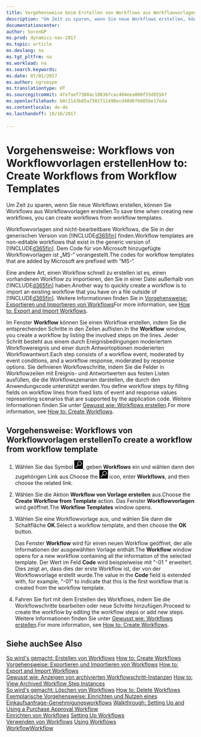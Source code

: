 ```yaml
---
title: Vorgehensweise beim Erstellen von Workflows aus Workflowvorlagen
description: "Um Zeit zu sparen, wenn Sie neue Workflows erstellen, können Sie Workflows aus Workflowvorlagen erstellen."
documentationcenter: 
author: SorenGP
ms.prod: dynamics-nav-2017
ms.topic: article
ms.devlang: na
ms.tgt_pltfrm: na
ms.workload: na
ms.search.keywords: 
ms.date: 07/01/2017
ms.author: sgroespe
ms.translationtype: HT
ms.sourcegitcommit: 4fefaef7380ac10836fcac404eea006f55d8556f
ms.openlocfilehash: b0c2143b85a7301711498ecd40d6f6685be17eda
ms.contentlocale: de-de
ms.lasthandoff: 10/16/2017

---
```

# <a name="how-to-create-workflows-from-workflow-templates"></a><span data-ttu-id="c7168-103">Vorgehensweise: Workflows von Workflowvorlagen erstellen</span><span class="sxs-lookup"><span data-stu-id="c7168-103">How to: Create Workflows from Workflow Templates</span></span>
<span data-ttu-id="c7168-104">Um Zeit zu sparen, wenn Sie neue Workflows erstellen, können Sie Workflows aus Workflowvorlagen erstellen.</span><span class="sxs-lookup"><span data-stu-id="c7168-104">To save time when creating new workflows, you can create workflows from workflow templates.</span></span>  

 <span data-ttu-id="c7168-105">Workflowvorlagen sind nicht-bearbeitbare Workflows, die Sie in der generischen Version von [!INCLUDE[d365fin](includes/d365fin_md.md)] finden.</span><span class="sxs-lookup"><span data-stu-id="c7168-105">Workflow templates are non-editable workflows that exist in the generic version of [!INCLUDE[d365fin](includes/d365fin_md.md)].</span></span> <span data-ttu-id="c7168-106">Dem Code für von Microsoft hinzugefügte Workflowvorlagen ist „MS-“ vorangestellt.</span><span class="sxs-lookup"><span data-stu-id="c7168-106">The codes for workflow templates that are added by Microsoft are prefixed with “MS-“.</span></span>  

 <span data-ttu-id="c7168-107">Eine andere Art, einen Workflow schnell zu erstellen ist es, einen vorhandenen Workflow zu importieren, den Sie in einer Datei außerhalb von [!INCLUDE[d365fin](includes/d365fin_md.md)] haben.</span><span class="sxs-lookup"><span data-stu-id="c7168-107">Another way to quickly create a workflow is to import an existing workflow that you have on a file outside of [!INCLUDE[d365fin](includes/d365fin_md.md)].</span></span> <span data-ttu-id="c7168-108">Weitere Informationen finden Sie in [Vorgehensweise: Exportieren und Importieren von Workflows](across-how-to-export-and-import-workflows.md)</span><span class="sxs-lookup"><span data-stu-id="c7168-108">For more information, see [How to: Export and Import Workflows](across-how-to-export-and-import-workflows.md).</span></span>  

<span data-ttu-id="c7168-109">Im Fenster **Workflow** können Sie einen Workflow erstellen, indem Sie die entsprechenden Schritte in den Zeilen auflisten.</span><span class="sxs-lookup"><span data-stu-id="c7168-109">In the **Workflow** window, you create a workflow by listing the involved steps on the lines.</span></span> <span data-ttu-id="c7168-110">Jeder Schritt besteht aus einem durch Ereignisbedingungen moderiertem Workflowereignis und einer durch Antwortoptionen moderierten Workflowantwort.</span><span class="sxs-lookup"><span data-stu-id="c7168-110">Each step consists of a workflow event, moderated by event conditions, and a workflow response, moderated by response options.</span></span> <span data-ttu-id="c7168-111">Sie definieren Workflowschritte, indem Sie die Felder in Workflowzeilen mit Ereignis- und Antwortwerten aus festen Listen ausfüllen, die die Workflowszenarien darstellen, die durch den Anwendungscode unterstützt werden.</span><span class="sxs-lookup"><span data-stu-id="c7168-111">You define workflow steps by filling fields on workflow lines from fixed lists of event and response values representing scenarios that are supported by the application code.</span></span> <span data-ttu-id="c7168-112">Weitere Informationen finden Sie unter [Gewusst wie: Workflows erstellen](across-how-to-create-workflows.md).</span><span class="sxs-lookup"><span data-stu-id="c7168-112">For more information, see [How to: Create Workflows](across-how-to-create-workflows.md).</span></span>  

## <a name="to-create-a-workflow-from-workflow-template"></a><span data-ttu-id="c7168-113">Vorgehensweise: Workflows von Workflowvorlagen erstellen</span><span class="sxs-lookup"><span data-stu-id="c7168-113">To create a workflow from workflow template</span></span>  
1.  <span data-ttu-id="c7168-114">Wählen Sie das Symbol ![Nach Seite oder Bericht suchen](media/ui-search/search_small.png "Symbol Nach Seite oder Bericht suchen"), geben **Workflows** ein und wählen dann den zugehörigen Link aus.</span><span class="sxs-lookup"><span data-stu-id="c7168-114">Choose the ![Search for Page or Report](media/ui-search/search_small.png "Search for Page or Report icon") icon, enter **Workflows**, and then choose the related link.</span></span>  
2.  <span data-ttu-id="c7168-115">Wählen Sie die Aktion **Workflow von Vorlage erstellen** aus.</span><span class="sxs-lookup"><span data-stu-id="c7168-115">Choose the **Create Workflow from Template** action.</span></span> <span data-ttu-id="c7168-116">Das Fenster **Workflowvorlagen** wird geöffnet.</span><span class="sxs-lookup"><span data-stu-id="c7168-116">The **Workflow Templates** window opens.</span></span>  
3.  <span data-ttu-id="c7168-117">Wählen Sie eine Workflowvorlage aus, und wählen Sie dann die Schaltfläche **OK**.</span><span class="sxs-lookup"><span data-stu-id="c7168-117">Select a workflow template, and then choose the **OK** button.</span></span>  

     <span data-ttu-id="c7168-118">Das Fenster **Workflow** wird für einen neuen Workflow geöffnet, der alle Informationen der ausgewählten Vorlage enthält.</span><span class="sxs-lookup"><span data-stu-id="c7168-118">The **Workflow** window opens for a new workflow containing all the information of the selected template.</span></span> <span data-ttu-id="c7168-119">Der Wert im Feld **Code** wird beispielweise mit "-01 " erweitert. Dies zeigt an, dass dies der erste Workflow ist, der von der Workflowvorlage erstellt wurde.</span><span class="sxs-lookup"><span data-stu-id="c7168-119">The value in the **Code** field is extended with, for example, “-01” to indicate that this is the first workflow that is created from the workflow template.</span></span>  
4.  <span data-ttu-id="c7168-120">Fahren Sie fort mit dem Erstellen des Workflows, indem Sie die Workflowschritte bearbeiten oder neue Schritte hinzufügen.</span><span class="sxs-lookup"><span data-stu-id="c7168-120">Proceed to create the workflow by editing the workflow steps or add new steps.</span></span> <span data-ttu-id="c7168-121">Weitere Informationen finden Sie unter [Gewusst wie: Workflows erstellen](across-how-to-create-workflows.md).</span><span class="sxs-lookup"><span data-stu-id="c7168-121">For more information, see [How to: Create Workflows](across-how-to-create-workflows.md).</span></span>  

## <a name="see-also"></a><span data-ttu-id="c7168-122">Siehe auch</span><span class="sxs-lookup"><span data-stu-id="c7168-122">See Also</span></span>  
 <span data-ttu-id="c7168-123">[So wird's gemacht: Erstellen von Workflows](across-how-to-create-workflows.md) </span><span class="sxs-lookup"><span data-stu-id="c7168-123">[How to: Create Workflows](across-how-to-create-workflows.md) </span></span>  
 <span data-ttu-id="c7168-124">[Vorgehensweise: Exportieren und Importieren von Workflows](across-how-to-export-and-import-workflows.md) </span><span class="sxs-lookup"><span data-stu-id="c7168-124">[How to: Export and Import Workflows](across-how-to-export-and-import-workflows.md) </span></span>  
 <span data-ttu-id="c7168-125">[Gewusst wie: Anzeigen von archivierten Workflowschritt-Instanzen](across-how-to-view-archived-workflow-step-instances.md) </span><span class="sxs-lookup"><span data-stu-id="c7168-125">[How to: View Archived Workflow Step Instances](across-how-to-view-archived-workflow-step-instances.md) </span></span>  
 <span data-ttu-id="c7168-126">[So wird's gemacht: Löschen von Workflows](across-how-to-delete-workflows.md) </span><span class="sxs-lookup"><span data-stu-id="c7168-126">[How to: Delete Workflows](across-how-to-delete-workflows.md) </span></span>  
 <span data-ttu-id="c7168-127">[Exemplarische Vorgehensweise: Einrichten und Nutzen eines Einkaufsanfrage-Genehmigungsworkflows](walkthrough-setting-up-and-using-a-purchase-approval-workflow.md) </span><span class="sxs-lookup"><span data-stu-id="c7168-127">[Walkthrough: Setting Up and Using a Purchase Approval Workflow](walkthrough-setting-up-and-using-a-purchase-approval-workflow.md) </span></span>  
 <span data-ttu-id="c7168-128">[Einrichten von Workflows](across-set-up-workflows.md) </span><span class="sxs-lookup"><span data-stu-id="c7168-128">[Setting Up Workflows](across-set-up-workflows.md) </span></span>  
 <span data-ttu-id="c7168-129">[Verwenden von Workflows](across-use-workflows.md) </span><span class="sxs-lookup"><span data-stu-id="c7168-129">[Using Workflows](across-use-workflows.md) </span></span>  
 [<span data-ttu-id="c7168-130">Workflow</span><span class="sxs-lookup"><span data-stu-id="c7168-130">Workflow</span></span>](across-workflow.md)   

